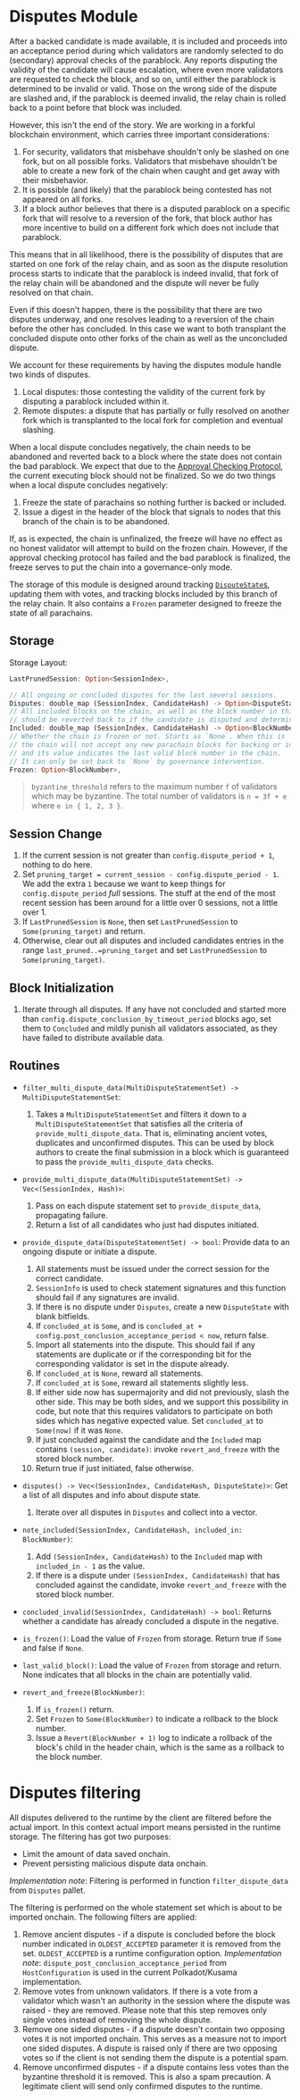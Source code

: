 # Disputes Module

After a backed candidate is made available, it is included and proceeds into an acceptance period during which validators are randomly selected to do (secondary) approval checks of the parablock. Any reports disputing the validity of the candidate will cause escalation, where even more validators are requested to check the block, and so on, until either the parablock is determined to be invalid or valid. Those on the wrong side of the dispute are slashed and, if the parablock is deemed invalid, the relay chain is rolled back to a point before that block was included.

However, this isn't the end of the story. We are working in a forkful blockchain environment, which carries three important considerations:

1. For security, validators that misbehave shouldn't only be slashed on one fork, but on all possible forks. Validators that misbehave shouldn't be able to create a new fork of the chain when caught and get away with their misbehavior.
1. It is possible (and likely) that the parablock being contested has not appeared on all forks.
1. If a block author believes that there is a disputed parablock on a specific fork that will resolve to a reversion of the fork, that block author has more incentive to build on a different fork which does not include that parablock.

This means that in all likelihood, there is the possibility of disputes that are started on one fork of the relay chain, and as soon as the dispute resolution process starts to indicate that the parablock is indeed invalid, that fork of the relay chain will be abandoned and the dispute will never be fully resolved on that chain.

Even if this doesn't happen, there is the possibility that there are two disputes underway, and one resolves leading to a reversion of the chain before the other has concluded. In this case we want to both transplant the concluded dispute onto other forks of the chain as well as the unconcluded dispute.

We account for these requirements by having the disputes module handle two kinds of disputes.

1. Local disputes: those contesting the validity of the current fork by disputing a parablock included within it.
1. Remote disputes: a dispute that has partially or fully resolved on another fork which is transplanted to the local fork for completion and eventual slashing.

When a local dispute concludes negatively, the chain needs to be abandoned and reverted back to a block where the state does not contain the bad parablock. We expect that due to the [Approval Checking Protocol](../protocol-approval.md), the current executing block should not be finalized. So we do two things when a local dispute concludes negatively:
1. Freeze the state of parachains so nothing further is backed or included.
1. Issue a digest in the header of the block that signals to nodes that this branch of the chain is to be abandoned.

If, as is expected, the chain is unfinalized, the freeze will have no effect as no honest validator will attempt to build on the frozen chain. However, if the approval checking protocol has failed and the bad parablock is finalized, the freeze serves to put the chain into a governance-only mode.

The storage of this module is designed around tracking [`DisputeState`s](../types/disputes.md#disputestate), updating them with votes, and tracking blocks included by this branch of the relay chain. It also contains a `Frozen` parameter designed to freeze the state of all parachains.

## Storage

Storage Layout:

```rust
LastPrunedSession: Option<SessionIndex>,

// All ongoing or concluded disputes for the last several sessions.
Disputes: double_map (SessionIndex, CandidateHash) -> Option<DisputeState>,
// All included blocks on the chain, as well as the block number in this chain that
// should be reverted back to if the candidate is disputed and determined to be invalid.
Included: double_map (SessionIndex, CandidateHash) -> Option<BlockNumber>,
// Whether the chain is frozen or not. Starts as `None`. When this is `Some`,
// the chain will not accept any new parachain blocks for backing or inclusion,
// and its value indicates the last valid block number in the chain.
// It can only be set back to `None` by governance intervention.
Frozen: Option<BlockNumber>,
```

> `byzantine_threshold` refers to the maximum number `f` of validators which may be byzantine. The total number of validators is `n = 3f + e` where `e in { 1, 2, 3 }`.

## Session Change

1. If the current session is not greater than `config.dispute_period + 1`, nothing to do here.
1. Set `pruning_target = current_session - config.dispute_period - 1`. We add the extra `1` because we want to keep things for `config.dispute_period` _full_ sessions.
   The stuff at the end of the most recent session has been around for a little over 0 sessions, not a little over 1.
1. If `LastPrunedSession` is `None`, then set `LastPrunedSession` to `Some(pruning_target)` and return.
2. Otherwise, clear out all disputes and included candidates entries in the range `last_pruned..=pruning_target` and set `LastPrunedSession` to `Some(pruning_target)`.

## Block Initialization

1. Iterate through all disputes. If any have not concluded and started more than `config.dispute_conclusion_by_timeout_period` blocks ago, set them to `Concluded` and mildly punish all validators associated, as they have failed to distribute available data.

## Routines

* `filter_multi_dispute_data(MultiDisputeStatementSet) -> MultiDisputeStatementSet`:
  1. Takes a `MultiDisputeStatementSet` and filters it down to a `MultiDisputeStatementSet`
    that satisfies all the criteria of `provide_multi_dispute_data`. That is, eliminating
    ancient votes, duplicates and unconfirmed disputes.
    This can be used by block authors to create the final submission in a block which is
    guaranteed to pass the `provide_multi_dispute_data` checks.

* `provide_multi_dispute_data(MultiDisputeStatementSet) -> Vec<(SessionIndex, Hash)>`:
  1. Pass on each dispute statement set to `provide_dispute_data`, propagating failure.
  2. Return a list of all candidates who just had disputes initiated.

* `provide_dispute_data(DisputeStatementSet) -> bool`: Provide data to an ongoing dispute or initiate a dispute.
  1. All statements must be issued under the correct session for the correct candidate.
  1. `SessionInfo` is used to check statement signatures and this function should fail if any signatures are invalid.
  1. If there is no dispute under `Disputes`, create a new `DisputeState` with blank bitfields.
  1. If `concluded_at` is `Some`, and is `concluded_at + config.post_conclusion_acceptance_period < now`, return false.
  2. Import all statements into the dispute. This should fail if any statements are duplicate or if the corresponding bit for the corresponding validator is set in the dispute already.
  3. If `concluded_at` is `None`, reward all statements.
  4. If `concluded_at` is `Some`, reward all statements slightly less.
  5. If either side now has supermajority and did not previously, slash the other side. This may be both sides, and we support this possibility in code, but note that this requires validators to participate on both sides which has negative expected value. Set `concluded_at` to `Some(now)` if it was `None`.
  6. If just concluded against the candidate and the `Included` map contains `(session, candidate)`: invoke `revert_and_freeze` with the stored block number.
  7. Return true if just initiated, false otherwise.

* `disputes() -> Vec<(SessionIndex, CandidateHash, DisputeState)>`: Get a list of all disputes and info about dispute state.
  1. Iterate over all disputes in `Disputes` and collect into a vector.

* `note_included(SessionIndex, CandidateHash, included_in: BlockNumber)`:
  1. Add `(SessionIndex, CandidateHash)` to the `Included` map with `included_in - 1` as the value.
  1. If there is a dispute under `(SessionIndex, CandidateHash)` that has concluded against the candidate, invoke `revert_and_freeze` with the stored block number.

* `concluded_invalid(SessionIndex, CandidateHash) -> bool`: Returns whether a candidate has already concluded a dispute in the negative.

* `is_frozen()`: Load the value of `Frozen` from storage. Return true if `Some` and false if `None`.

* `last_valid_block()`: Load the value of `Frozen` from storage and return. None indicates that all blocks in the chain are potentially valid.

* `revert_and_freeze(BlockNumber)`:
  1. If `is_frozen()` return.
  1. Set `Frozen` to `Some(BlockNumber)` to indicate a rollback to the block number.
  1. Issue a `Revert(BlockNumber + 1)` log to indicate a rollback of the block's child in the header chain, which is the same as a rollback to the block number.

# Disputes filtering

All disputes delivered to the runtime by the client are filtered before the actual import. In this context actual import
means persisted in the runtime storage. The filtering has got two purposes:
- Limit the amount of data saved onchain.
- Prevent persisting malicious dispute data onchain.

*Implementation note*: Filtering is performed in function `filter_dispute_data` from `Disputes` pallet.

The filtering is performed on the whole statement set which is about to be imported onchain. The following filters are
applied:
1. Remove ancient disputes - if a dispute is concluded before the block number indicated in `OLDEST_ACCEPTED` parameter
   it is removed from the set. `OLDEST_ACCEPTED` is a runtime configuration option.
   *Implementation note*: `dispute_post_conclusion_acceptance_period` from
   `HostConfiguration` is used in the current Polkadot/Kusama implementation.
2. Remove votes from unknown validators. If there is a vote from a validator which wasn't an authority in the session
   where the dispute was raised - they are removed. Please note that this step removes only single votes instead of
   removing the whole dispute.
3. Remove one sided disputes - if a dispute doesn't contain two opposing votes it is not imported onchain. This serves
   as a measure not to import one sided disputes. A dispute is raised only if there are two opposing votes so if the
   client is not sending them the dispute is a potential spam.
4. Remove unconfirmed disputes - if a dispute contains less votes than the byzantine threshold it is removed. This is
   also a spam precaution. A legitimate client will send only confirmed disputes to the runtime.